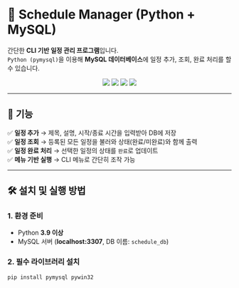 # 📅 Schedule Manager (Python + MySQL)

간단한 **CLI 기반 일정 관리 프로그램**입니다.  
`Python (pymysql)`을 이용해 **MySQL 데이터베이스**에 일정 추가, 조회, 완료 처리를 할 수 있습니다.  

<p align="center">
  <img src="https://img.shields.io/badge/python-3.9+-blue?logo=python">
  <img src="https://img.shields.io/badge/MySQL-8.0-orange?logo=mysql">
  <img src="https://img.shields.io/badge/pymysql-Installed-green">
  <img src="https://img.shields.io/badge/License-MIT-lightgrey">
</p>

---

## 🚀 기능

✅ **일정 추가** → 제목, 설명, 시작/종료 시간을 입력받아 DB에 저장  
✅ **일정 조회** → 등록된 모든 일정을 불러와 상태(완료/미완료)와 함께 출력  
✅ **일정 완료 처리** → 선택한 일정의 상태를 `완료`로 업데이트  
✅ **메뉴 기반 실행** → CLI 메뉴로 간단히 조작 가능  

---

## 🛠️ 설치 및 실행 방법

### 1. 환경 준비
- Python **3.9 이상**
- MySQL 서버 (**localhost:3307**, DB 이름: `schedule_db`)

### 2. 필수 라이브러리 설치
```bash
pip install pymysql pywin32
